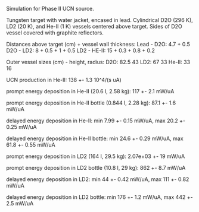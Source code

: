 Simulation for Phase II UCN source.

Tungsten target with water jacket, encased in lead.
Cylindrical D2O (296 K), LD2 (20 K), and He-II (1 K) vessels centered above target.
Sides of D2O vessel covered with graphite reflectors.

Distances above target (cm) + vessel wall thickness:
Lead - D2O: 4.7 + 0.5
D2O - LD2: 8 + 0.5 + 1 + 0.5
LD2 - HE-II: 15 + 0.3 + 0.8 + 0.2

Outer vessel sizes (cm) - height, radius:
D2O: 82.5 43
LD2: 67 33
He-II: 33 16

UCN production in He-II:
138 +- 1.3 10^4/(s uA)

prompt energy deposition in He-II (20.6 l, 2.58 kg):
117 +- 2.1 mW/uA

prompt energy deposition in He-II bottle (0.844 l, 2.28 kg):
87.1 +- 1.6 mW/uA

delayed energy deposition in He-II:
min 7.99 +- 0.15 mW/uA, max 20.2 +- 0.25 mW/uA

delayed energy deposition in He-II bottle:
min 24.6 +- 0.29 mW/uA, max 61.8 +- 0.55 mW/uA

prompt energy deposition in LD2 (164 l, 29.5 kg):
2.07e+03 +- 19 mW/uA

prompt energy deposition in LD2 bottle (10.8 l, 29 kg):
862 +- 8.7 mW/uA

delayed energy deposition in LD2:
min 44 +- 0.42 mW/uA, max 111 +- 0.82 mW/uA

delayed energy deposition in LD2 bottle:
min 176 +- 1.2 mW/uA, max 442 +- 2.5 mW/uA

